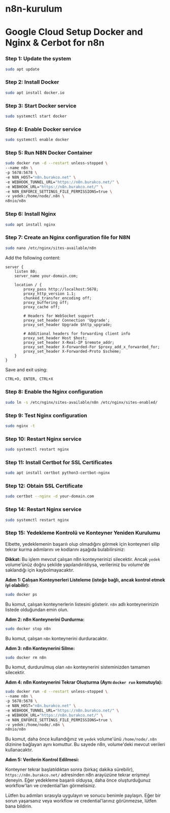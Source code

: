 # n8n-kurulum

# Google Cloud Setup  Docker and Nginx & Cerbot for n8n

### Step 1: Update the system
```bash
sudo apt update
```

### Step 2: Install Docker
```bash
sudo apt install docker.io
```

### Step 3: Start Docker service
```bash
sudo systemctl start docker
```

### Step 4: Enable Docker service
```bash
sudo systemctl enable docker
```

### Step 5: Run N8N Docker Container
```bash
sudo docker run -d --restart unless-stopped \
--name n8n \
-p 5678:5678 \
-e N8N_HOST="n8n.burakco.net" \
-e WEBHOOK_TUNNEL_URL="https://n8n.burakco.net/" \
-e WEBHOOK_URL="https://n8n.burakco.net/" \
-e N8N_ENFORCE_SETTINGS_FILE_PERMISSIONS=true \
-v yedek:/home/node/.n8n \
n8nio/n8n
```

### Step 6: Install Nginx
```bash
sudo apt install nginx
```

### Step 7: Create an Nginx configuration file for N8N
```bash
sudo nano /etc/nginx/sites-available/n8n
```
Add the following content:
```nginx
server {
    listen 80;
    server_name your-domain.com;

    location / {
        proxy_pass http://localhost:5678;
        proxy_http_version 1.1;
        chunked_transfer_encoding off;
        proxy_buffering off;
        proxy_cache off;

        # Headers for WebSocket support
        proxy_set_header Connection 'Upgrade';
        proxy_set_header Upgrade $http_upgrade;

        # Additional headers for forwarding client info
        proxy_set_header Host $host;
        proxy_set_header X-Real-IP $remote_addr;
        proxy_set_header X-Forwarded-For $proxy_add_x_forwarded_for;
        proxy_set_header X-Forwarded-Proto $scheme;
    }
}
```
Save and exit using:
```bash
CTRL+O, ENTER, CTRL+X
```

### Step 8: Enable the Nginx configuration
```bash
sudo ln -s /etc/nginx/sites-available/n8n /etc/nginx/sites-enabled/
```

### Step 9: Test Nginx configuration
```bash
sudo nginx -t
```

### Step 10: Restart Nginx service
```bash
sudo systemctl restart nginx
```

### Step 11: Install Certbot for SSL Certificates
```bash
sudo apt install certbot python3-certbot-nginx
```

### Step 12: Obtain SSL Certificate
```bash
sudo certbot --nginx -d your-domain.com
```

### Step 14: Restart Nginx service
```bash
sudo systemctl restart nginx
```

### Step 15: Yedekleme Kontrolü ve Konteyner Yeniden Kurulumu

Elbette, yedeklemenin başarılı olup olmadığını görmek için konteyneri silip tekrar kurma adımlarını ve kodlarını aşağıda bulabilirsiniz:

**Dikkat:** Bu işlem mevcut çalışan n8n konteynerinizi silecektir. Ancak `yedek` volume'ünüz doğru şekilde yapılandırıldıysa, verileriniz bu volume'de saklandığı için kaybolmayacaktır.

**Adım 1: Çalışan Konteynerleri Listeleme (isteğe bağlı, ancak kontrol etmek iyi olabilir):**

```bash
sudo docker ps
```

Bu komut, çalışan konteynerlerin listesini gösterir. `n8n` adlı konteynerinizin listede olduğundan emin olun.

**Adım 2: n8n Konteynerini Durdurma:**

```bash
sudo docker stop n8n
```

Bu komut, çalışan `n8n` konteynerini durduracaktır.

**Adım 3: n8n Konteynerini Silme:**

```bash
sudo docker rm n8n
```

Bu komut, durdurulmuş olan `n8n` konteynerini sisteminizden tamamen silecektir.

**Adım 4: n8n Konteynerini Tekrar Oluşturma (Aynı `docker run` komutuyla):**

```bash
sudo docker run -d --restart unless-stopped \
--name n8n \
-p 5678:5678 \
-e N8N_HOST="n8n.burakco.net" \
-e WEBHOOK_TUNNEL_URL="https://n8n.burakco.net/" \
-e WEBHOOK_URL="https://n8n.burakco.net/" \
-e N8N_ENFORCE_SETTINGS_FILE_PERMISSIONS=true \
-v yedek:/home/node/.n8n \
n8nio/n8n
```

Bu komut, daha önce kullandığınız ve `yedek` volume'ünü `/home/node/.n8n` dizinine bağlayan aynı komuttur. Bu sayede n8n, volume'deki mevcut verileri kullanacaktır.

**Adım 5: Verilerin Kontrol Edilmesi:**

Konteyner tekrar başlatıldıktan sonra (birkaç dakika sürebilir), `https://n8n.burakco.net/` adresinden n8n arayüzüne tekrar erişmeyi deneyin. Eğer yedekleme başarılı olduysa, daha önce oluşturduğunuz workflow'ları ve credential'ları görmelisiniz.

Lütfen bu adımları sırasıyla uygulayın ve sonucu benimle paylaşın. Eğer bir sorun yaşarsanız veya workflow ve credential'larınız görünmezse, lütfen bana bildirin.

